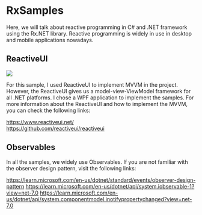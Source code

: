 # RxSamples

Here, we will talk about reactive programming in C# and .NET framework using the Rx.NET library. Reactive programming is widely in use in desktop and mobile applications nowadays.

## ReactiveUI
<img src="https://d33wubrfki0l68.cloudfront.net/72e8947e9c05a3cf563175010522012406424e8a/efa88/assets/img/logo.png"/>

For this sample, I used ReactiveUI to implement MVVM in the project. However, the ReactiveUI gives us a model-view-ViewModel framework for all .NET platforms. I chose a WPF application to implement the samples. For more information about the ReactiveUI and how to implement the MVVM, you can check the following links:

https://www.reactiveui.net/ <br/>
https://github.com/reactiveui/reactiveui

## Observables
In all the samples, we widely use Observables. If you are not familiar with the observer design pattern, visit the following links: 

https://learn.microsoft.com/en-us/dotnet/standard/events/observer-design-pattern
https://learn.microsoft.com/en-us/dotnet/api/system.iobservable-1?view=net-7.0
https://learn.microsoft.com/en-us/dotnet/api/system.componentmodel.inotifypropertychanged?view=net-7.0
